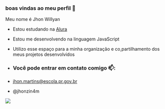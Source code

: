 ### boas vindas ao meu perfil 💙

Meu nome é Jhon Willyan

- Estou estudando na [Alura](https://www.alura.com.br)
- Estou me desenvolvendo na linguagem JavaScript
- Utilizo esse espaço para a minha organização e co,partilhamento dos meus projetos desenvolvidos

- ### Você pode entrar em contato comigo 📫:

- jhon.martins@escola.pr.gov.br
- @jhonzin4m


![](https://media.tenor.com/HevxWBXseAQAAAAM/neyney-neymar.gif
)

